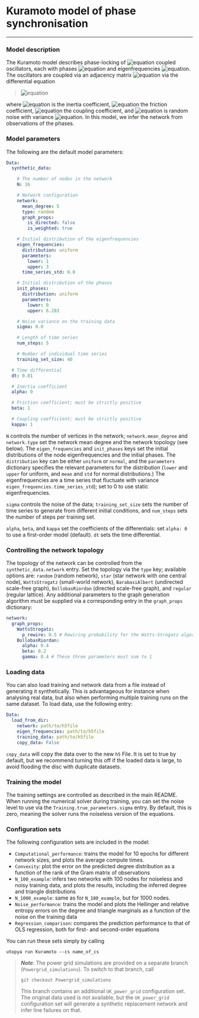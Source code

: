 # Kuramoto model of phase synchronisation

---
### Model description
The Kuramoto model describes phase-locking of ![equation](https://latex.codecogs.com/gif.image?%5Cinline%20%5Cdpi%7B110%7DN) coupled oscillators,
each with phases ![equation](https://latex.codecogs.com/gif.image?%5Cinline%20%5Cdpi%7B110%7D%5Cvarphi_i) and eigenfrequencies
![equation](https://latex.codecogs.com/gif.image?%5Cinline%20%5Cdpi%7B110%7D%5Comega_i).
The oscillators are coupled via
an adjacency matrix ![equation](https://latex.codecogs.com/gif.image?%5Cinline%20%5Cdpi%7B110%7D%5Cmathbf%7BA%7D%20=%20(a_%7Bij%7D))
via the differential equation

> ![equation](https://latex.codecogs.com/svg.image?\alpha&space;\dfrac{\mathrm{d}^2\varphi_i(t)}{\mathrm{d}t^2}&space;&plus;&space;\beta&space;\dfrac{\mathrm{d}\varphi_i(t)}{\mathrm{d}t}=\omega_i&space;&plus;&space;\kappa\sum_{j}a_{ij}\sin(\varphi_j&space;-&space;\varphi_i)&space;&plus;&space;\sigma&space;\mathrm{d}B_i)

where ![equation](https://latex.codecogs.com/gif.image?%5Cinline%20%5Cdpi%7B110%7D%5Calpha) is the inertia coefficient,
![equation](https://latex.codecogs.com/gif.image?%5Cinline%20%5Cdpi%7B110%7D%5Cbeta) the friction coefficient,
![equation](https://latex.codecogs.com/gif.image?%5Cinline%20%5Cdpi%7B110%7D%5Ckappa) the coupling coefficient,
and ![equation](https://latex.codecogs.com/gif.image?%5Cinline%20%5Cdpi%7B110%7DB_i) is random noise with variance
![equation](https://latex.codecogs.com/gif.image?%5Cinline%20%5Cdpi%7B110%7D%5Csigma).
In this model, we infer the network from observations of the phases.

### Model parameters
The following are the default model parameters:
```yaml
Data:
  synthetic_data:

    # The number of nodes in the network
    N: 16

    # Network configuration
    network:
      mean_degree: 5
      type: random
      graph_props:
        is_directed: false
        is_weighted: true

    # Initial distribution of the eigenfrequencies
    eigen_frequencies:
      distribution: uniform
      parameters:
        lower: 1
        upper: 3
      time_series_std: 0.0

    # Initial distribution of the phases
    init_phases:
      distribution: uniform
      parameters:
        lower: 0
        upper: 6.283

    # Noise variance on the training data
    sigma: 0.0

    # Length of time series
    num_steps: 5

    # Number of individual time series
    training_set_size: 40

  # Time differential
  dt: 0.01

  # Inertia coefficient
  alpha: 0

  # Friction coefficient; must be strictly positive
  beta: 1

  # Coupling coefficient; must be strictly positive
  kappa: 1

```
`N` controls the number of vertices in the network; `network.mean_degree` and
`network.type` set the network mean degree and the network topology (see below).
The `eigen_frequencies` and `init_phases` keys set the initial distributions of the
node eigenfrequencies and the initial phases. The `distribution` key can be either `uniform` or
`normal`, and the `parameters` dictionary specifies the relevant parameters for the distribution
(`lower` and `upper` for uniform, and `mean` and `std` for normal distributions.)
The eigenfrequencies are a time series that fluctuate with variance `eigen_frequencies.time_series_std`);
set to 0 to use static eigenfrequencies.

`sigma` controls the noise of the data; `training_set_size` sets the number of time series to
generate from different initial conditions, and `num_steps` sets the number of steps per training set.

`alpha`, `beta`, and `kappa` set the coefficients of the differentials: set `alpha: 0` to
use a first-order model (default). `dt` sets the time differential.

### Controlling the network topology

The topology of the network can be controlled from the `synthetic_data.network` entry.
Set the topology via the `type` key; available options are: `random` (random network),
`star` (star network with one central node), `WattsStrogatz` (small-world network),
`BarabasiAlbert` (undirected scale-free graph), `BollobasRiordan` (directed scale-free graph),
and `regular` (regular lattice). Any additional parameters to the graph generation algorithm
must be supplied via a corresponding entry in the `graph_props` dictionary:

```yaml
network:
  graph_props:
    WattsStrogatz:
      p_rewire: 0.5 # Rewiring probability for the Watts-Strogatz algorithm
    BollobasRiordan:
      alpha: 0.4
      beta: 0.2
      gamma: 0.4 # These three parameters must sum to 1
```

### Loading data
You can also load training and network data from a file instead of generating it
synthetically. This is advantageous for instance when analysing real data, but also when
performing multiple training runs on the same dataset. To load data, use the following entry:

```yaml
Data:
  load_from_dir:
    network: path/to/h5file
    eigen_frequencies: path/to/h5file
    training_data: path/to/h5file
    copy_data: False
```
`copy_data` will copy the data over to the new `h5` File. It is set to true by default, but we recommend
turning this off if the loaded data is large, to avoid flooding the disc with duplicate datasets.

### Training the model
The training settings are controlled as described in the main README. When running the numerical solver during training,
you can set the noise level to use via the ``Training.true_parameters.sigma`` entry. By default, this is
zero, meaning the solver runs the noiseless version of the equations.

### Configuration sets
The following configuration sets are included in the model:

- `Computational_performance`: trains the model for 10 epochs for different network sizes, and plots the average
compute times.
- `Convexity`: plot the error on the predicted degree distribution as a function of the rank of the Gram matrix of
observations
- `N_100_example`: infers two networks with 100 nodes for noiseless and noisy training data, and plots the results,
including the inferred degree and triangle distributions
- `N_1000_example`: same as for `N_100_example`, but for 1000 nodes.
- `Noise_performance`: trains the model and plots the Hellinger and relative entropy errors on the degree and triangle
marginals as a function of the noise on the training data
- `Regression_comparison`: compares the prediction performance to that of OLS regression, both for first- and second-order
equations

You can run these sets simply by calling

```commandline
utopya run Kuramoto --cs name_of_cs
```

> **_Note_**: The power grid simulations are provided on a separate branch (`Powergrid_simulations`). To switch
> to that branch, call
> ```commandline
> git checkout Powergrid_simulations
> ```
> This branch contains an additional `UK_power_grid` configuration set.
> The original data used is not available, but the `UK_power_grid` configuration set will generate a synthetic replacement
> network and infer line failures on that.
